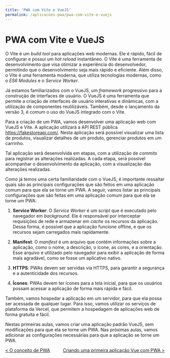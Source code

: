 ```yaml
---
title: 'PWA com Vite e VueJS'
permalink: /aplicacoes-pwa/pwa-com-vite-e-vuejs
---
```


# PWA com Vite e VueJS

O Vite é um _build tool_ para aplicações web modernas. Ele é rápido, fácil de configurar e possui um _hot reload_ instantâneo. O Vite é uma ferramenta de desenvolvimento que visa otimizar a experiência do desenvolvedor, permitindo que o desenvolvimento seja mais rápido e eficiente. Além disso, o Vite é uma ferramenta moderna, que utiliza tecnologias modernas, como o _ES6 Modules_ e o _Service Worker_.

Já estamos familiarizados com o VueJS, um _framework_ progressivo para a construção de interfaces de usuário. O VueJS é uma ferramenta que permite a criação de interfaces de usuário interativas e dinâmicas, com a utilização de componentes reutilizáveis. Também, desde o lançamento da versão 3, é comum o uso do VueJS integrado com o Vite.

Para a criação de um PWA, vamos desenvolver uma aplicação web com VueJS e Vite. A aplicação utilizará a API REST pública https://fakestoreapi.com/. Nesta aplicação será possível visualizar uma lista de produtos, visualizar detalhes de um produto, gerenciar produtos em um carrinho.

Tal aplicação será desenvolvida em etapas, com a utilização de _commits_ para registrar as alterações realizadas. A cada etapa, será possível acompanhar o desenvolvimento da aplicação, com a visualização das alterações realizadas.

Como já temos uma certa familiaridade com o VueJS, é importante ressaltar quais são as principais configurações que são feitos em uma aplicação comum para que ela se torne um PWA. A seguir, vamos listar as principais configurações que são feitas em uma aplicação comum para que ela se torne um PWA:

1. **Service Worker**: O _Service Worker_ é um _script_ que é executado pelo navegador em _background_. Ele é responsável por interceptar requisições de rede e armazenar em _cache_ os recursos da aplicação. Dessa forma, é possível que a aplicação funcione offline, e que os recursos sejam carregados mais rapidamente.

2. **Manifest**: O _manifest_ é um arquivo que contém informações sobre a aplicação, como o nome, a descrição, o ícone, as cores, e a orientação. Esse arquivo é utilizado pelo navegador para exibir a aplicação de forma mais agradável, como se fosse um aplicativo nativo.

3. **HTTPS**: PWAs devem ser servidas via HTTPS, para garantir a segurança e a autenticidade dos recursos.

4. **Ícones**: PWAs devem ter ícones para a tela inicial, para que os usuários possam acessar a aplicação de forma mais rápida e fácil.

Também, vamos hospedar a aplicação em um servidor, para que ela possa ser acessada de qualquer lugar. Para isso, vamos utilizar os serviços de plataforma da Vercel, que permitem a hospedagem de aplicações web de forma gratuita e fácil.

Nestas primeiras aulas, vamos criar uma aplicação padrão VueJS, sem modificações para que ela se torne um PWA. Nas próximas aulas, vamos adicionar as configurações necessárias para que a aplicação se torne um PWA.

<span style="display: flex; justify-content: space-between;"><span>[&lt; O conceito de PWA](. 'Voltar')</span> <span>[Criando uma primeira aplicação Vue com PWA &gt;](criando-aplicacao-vue.html 'Próximo')</span></span>
